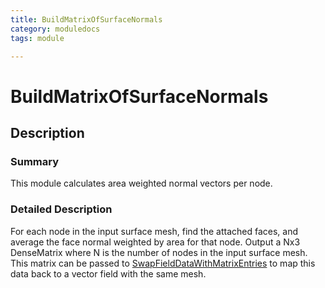 ```yaml
---
title: BuildMatrixOfSurfaceNormals
category: moduledocs
tags: module

---
```


# BuildMatrixOfSurfaceNormals

## Description

### Summary

This module calculates area weighted normal vectors per node.

### Detailed Description

For each node in the input surface mesh, find the attached faces, and average the face normal weighted by area for that node. Output a Nx3 DenseMatrix where N is the number of nodes in the input surface mesh. This matrix can be passed to [SwapFieldDataWithMatrixEntries](swapfielddatawithmatrixentries) to map this data back to a vector field with the same mesh.



